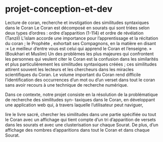 # projet-conception-et-dev
Lecture de coran, recherche et invstigation des similitudes syntaxiques dans le Coran 
Le Coran est décomposé en sourats qui sont triées selon deux types d’ordres : ordre d’apparition (1-114) et
ordre de révélation (Tanzil) L’islam accorde une importance pour l’apprentissage et la récitation du coran ; le
Prophète , exhortait ses Compagnons, en la matière en disant :« Le meilleur d’entre vous est celui qui apprend
le Coran et l’enseigne. » (Boukhari et Muslim)
Un des problèmes les plus majeures qui confrontent les personnes qui veulent citer le Coran est la confusion
dans les similarités et plus particulièrement les similitudes syntaxiques créées ; ces similitudes attirent souvent
les lecteurs et les chercheurs dans les miracles scientifiques du Coran.
Le volume important du Coran rend difficile l’identification des occurrences d’un mot ou d’un verset dans
tout le coran sans avoir recours à une technique de recherche numérique.

Dans ce contexte, notre projet consiste en la résolution de la problématique de recherche des similitudes syn-
taxiques dans le Coran, en développant une application web qui, à travers laquelle l’utilisateur peut naviguer,

lire le livre sacré, chercher les similitudes dans une partie spécifiée ou tout le Coran avec un affichage qui tient
compte d’un tri d’apparition de versets dans les sourats et avec une clusterisation sur chaque Sourat. De plus,
d’un affichage des nombres d’apparitions dans tout le Coran et dans chaque Sourat.
